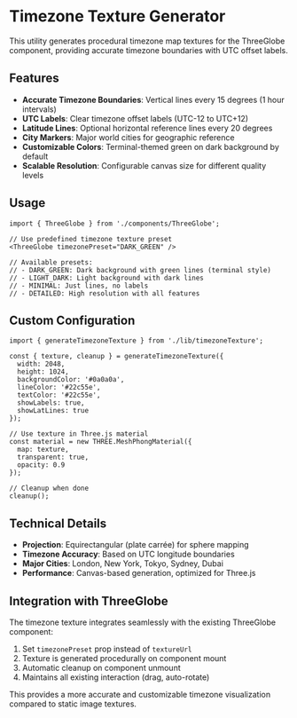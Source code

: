 # Timezone Texture Generator

This utility generates procedural timezone map textures for the ThreeGlobe component, providing accurate timezone boundaries with UTC offset labels.

## Features

- **Accurate Timezone Boundaries**: Vertical lines every 15 degrees (1 hour intervals)
- **UTC Labels**: Clear timezone offset labels (UTC-12 to UTC+12)
- **Latitude Lines**: Optional horizontal reference lines every 20 degrees
- **City Markers**: Major world cities for geographic reference
- **Customizable Colors**: Terminal-themed green on dark background by default
- **Scalable Resolution**: Configurable canvas size for different quality levels

## Usage

```tsx
import { ThreeGlobe } from './components/ThreeGlobe';

// Use predefined timezone texture preset
<ThreeGlobe timezonePreset="DARK_GREEN" />

// Available presets:
// - DARK_GREEN: Dark background with green lines (terminal style)
// - LIGHT_DARK: Light background with dark lines
// - MINIMAL: Just lines, no labels
// - DETAILED: High resolution with all features
```

## Custom Configuration

```tsx
import { generateTimezoneTexture } from './lib/timezoneTexture';

const { texture, cleanup } = generateTimezoneTexture({
  width: 2048,
  height: 1024,
  backgroundColor: '#0a0a0a',
  lineColor: '#22c55e',
  textColor: '#22c55e',
  showLabels: true,
  showLatLines: true
});

// Use texture in Three.js material
const material = new THREE.MeshPhongMaterial({
  map: texture,
  transparent: true,
  opacity: 0.9
});

// Cleanup when done
cleanup();
```

## Technical Details

- **Projection**: Equirectangular (plate carrée) for sphere mapping
- **Timezone Accuracy**: Based on UTC longitude boundaries
- **Major Cities**: London, New York, Tokyo, Sydney, Dubai
- **Performance**: Canvas-based generation, optimized for Three.js

## Integration with ThreeGlobe

The timezone texture integrates seamlessly with the existing ThreeGlobe component:

1. Set `timezonePreset` prop instead of `textureUrl`
2. Texture is generated procedurally on component mount
3. Automatic cleanup on component unmount
4. Maintains all existing interaction (drag, auto-rotate)

This provides a more accurate and customizable timezone visualization compared to static image textures.
